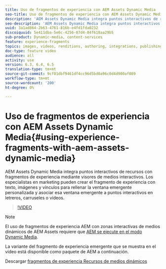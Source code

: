 ```yaml
---
title: Uso de fragmentos de experiencia con AEM Assets Dynamic Media
seo-title: Uso de fragmentos de experiencia con AEM Assets Dynamic Media
description: 'AEM Assets Dynamic Media integra puntos interactivos de recursos con fragmentos de experiencia mediante visores de medios interactivos. Los especialistas en marketing pueden crear el fragmento de experiencia con texto, imágenes y vínculos para rellenar la ventana emergente personalizada y asociar esa ventana emergente a puntos interactivos en letreros, carruseles o vídeos. '
seo-description: 'AEM Assets Dynamic Media integra puntos interactivos de recursos con fragmentos de experiencia mediante visores de medios interactivos. Los especialistas en marketing pueden crear el fragmento de experiencia con texto, imágenes y vínculos para rellenar la ventana emergente personalizada y asociar esa ventana emergente a puntos interactivos en letreros, carruseles o vídeos. '
uuid: 3a1ad864-2b63-4761-816b-e4fd1fda0232
discoiquuid: 5e411dba-5e6c-4256-87d4-84f618aa29b5
sub-product: Dynamic-media, content-services
feature: experience-fragments
topics: images, videos, renditions, authoring, integrations, publishing, metadata, sharing, publishing
doc-type: feature video
audience: all
activity: use
version: 6.3, 6.4, 6.5
translation-type: tm+mt
source-git-commit: 9cf01dbf9461df4cc96d5bd0a96c0d4d900af089
workflow-type: tm+mt
source-wordcount: '200'
ht-degree: 0%

---
```



# Uso de fragmentos de experiencia con AEM Assets Dynamic Media{#using-experience-fragments-with-aem-assets-dynamic-media}

AEM Assets Dynamic Media integra puntos interactivos de recursos con fragmentos de experiencia mediante visores de medios interactivos. Los especialistas en marketing pueden crear el fragmento de experiencia con texto, imágenes y vínculos para rellenar la ventana emergente personalizada y asociar esa ventana emergente a puntos interactivos en letreros, carruseles o vídeos.

>[!VIDEO](https://video.tv.adobe.com/v/22115/?quality=9&learn=on)

>[!NOTE]
>
>El uso de fragmentos de experiencia AEM con zonas interactivas de medios dinámicos de AEM Assets requiere que [AEM se ejecute en el modo Dynamic Media](https://docs.adobe.com/docs/en/aem/6-3/administer/content/dynamic-media/config-dynamic.html).

La variante del fragmento de experiencia emergente que se muestra en el vídeo está disponible como paquete de AEM a continuación.

Descargar [fragmentos de experiencia Recursos de medios dinámicos](assets/experience-fragmentsdynamic-mediaassets-100.zip)
